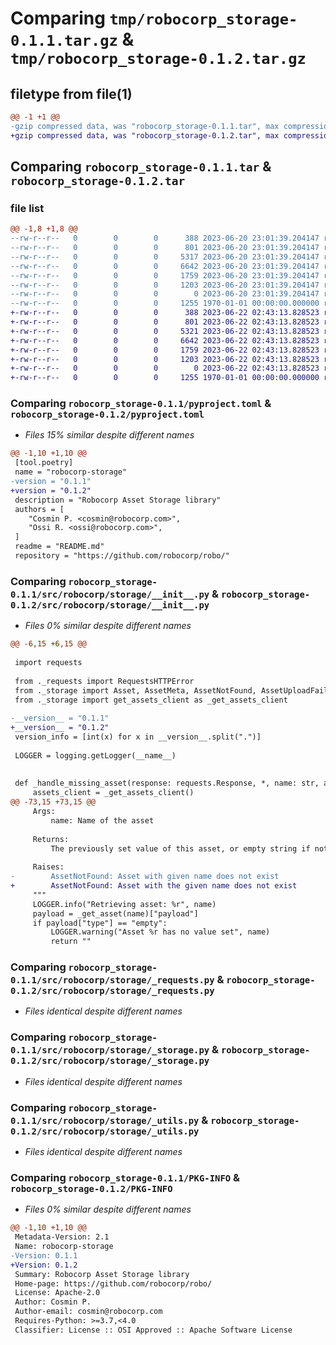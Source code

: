 # Comparing `tmp/robocorp_storage-0.1.1.tar.gz` & `tmp/robocorp_storage-0.1.2.tar.gz`

## filetype from file(1)

```diff
@@ -1 +1 @@
-gzip compressed data, was "robocorp_storage-0.1.1.tar", max compression
+gzip compressed data, was "robocorp_storage-0.1.2.tar", max compression
```

## Comparing `robocorp_storage-0.1.1.tar` & `robocorp_storage-0.1.2.tar`

### file list

```diff
@@ -1,8 +1,8 @@
--rw-r--r--   0        0        0      388 2023-06-20 23:01:39.204147 robocorp_storage-0.1.1/README.md
--rw-r--r--   0        0        0      801 2023-06-20 23:01:39.204147 robocorp_storage-0.1.1/pyproject.toml
--rw-r--r--   0        0        0     5317 2023-06-20 23:01:39.204147 robocorp_storage-0.1.1/src/robocorp/storage/__init__.py
--rw-r--r--   0        0        0     6642 2023-06-20 23:01:39.204147 robocorp_storage-0.1.1/src/robocorp/storage/_requests.py
--rw-r--r--   0        0        0     1759 2023-06-20 23:01:39.204147 robocorp_storage-0.1.1/src/robocorp/storage/_storage.py
--rw-r--r--   0        0        0     1203 2023-06-20 23:01:39.204147 robocorp_storage-0.1.1/src/robocorp/storage/_utils.py
--rw-r--r--   0        0        0        0 2023-06-20 23:01:39.204147 robocorp_storage-0.1.1/src/robocorp/storage/py.typed
--rw-r--r--   0        0        0     1255 1970-01-01 00:00:00.000000 robocorp_storage-0.1.1/PKG-INFO
+-rw-r--r--   0        0        0      388 2023-06-22 02:43:13.828523 robocorp_storage-0.1.2/README.md
+-rw-r--r--   0        0        0      801 2023-06-22 02:43:13.828523 robocorp_storage-0.1.2/pyproject.toml
+-rw-r--r--   0        0        0     5321 2023-06-22 02:43:13.828523 robocorp_storage-0.1.2/src/robocorp/storage/__init__.py
+-rw-r--r--   0        0        0     6642 2023-06-22 02:43:13.828523 robocorp_storage-0.1.2/src/robocorp/storage/_requests.py
+-rw-r--r--   0        0        0     1759 2023-06-22 02:43:13.828523 robocorp_storage-0.1.2/src/robocorp/storage/_storage.py
+-rw-r--r--   0        0        0     1203 2023-06-22 02:43:13.828523 robocorp_storage-0.1.2/src/robocorp/storage/_utils.py
+-rw-r--r--   0        0        0        0 2023-06-22 02:43:13.828523 robocorp_storage-0.1.2/src/robocorp/storage/py.typed
+-rw-r--r--   0        0        0     1255 1970-01-01 00:00:00.000000 robocorp_storage-0.1.2/PKG-INFO
```

### Comparing `robocorp_storage-0.1.1/pyproject.toml` & `robocorp_storage-0.1.2/pyproject.toml`

 * *Files 15% similar despite different names*

```diff
@@ -1,10 +1,10 @@
 [tool.poetry]
 name = "robocorp-storage"
-version = "0.1.1"
+version = "0.1.2"
 description = "Robocorp Asset Storage library"
 authors = [
 	"Cosmin P. <cosmin@robocorp.com>",
 	"Ossi R. <ossi@robocorp.com>",
 ]
 readme = "README.md"
 repository = "https://github.com/robocorp/robo/"
```

### Comparing `robocorp_storage-0.1.1/src/robocorp/storage/__init__.py` & `robocorp_storage-0.1.2/src/robocorp/storage/__init__.py`

 * *Files 0% similar despite different names*

```diff
@@ -6,15 +6,15 @@
 
 import requests
 
 from ._requests import RequestsHTTPError
 from ._storage import Asset, AssetMeta, AssetNotFound, AssetUploadFailed
 from ._storage import get_assets_client as _get_assets_client
 
-__version__ = "0.1.1"
+__version__ = "0.1.2"
 version_info = [int(x) for x in __version__.split(".")]
 
 LOGGER = logging.getLogger(__name__)
 
 
 def _handle_missing_asset(response: requests.Response, *, name: str, asset_id: str):
     assets_client = _get_assets_client()
@@ -73,15 +73,15 @@
     Args:
         name: Name of the asset
 
     Returns:
         The previously set value of this asset, or empty string if not set
 
     Raises:
-        AssetNotFound: Asset with given name does not exist
+        AssetNotFound: Asset with the given name does not exist
     """
     LOGGER.info("Retrieving asset: %r", name)
     payload = _get_asset(name)["payload"]
     if payload["type"] == "empty":
         LOGGER.warning("Asset %r has no value set", name)
         return ""
```

### Comparing `robocorp_storage-0.1.1/src/robocorp/storage/_requests.py` & `robocorp_storage-0.1.2/src/robocorp/storage/_requests.py`

 * *Files identical despite different names*

### Comparing `robocorp_storage-0.1.1/src/robocorp/storage/_storage.py` & `robocorp_storage-0.1.2/src/robocorp/storage/_storage.py`

 * *Files identical despite different names*

### Comparing `robocorp_storage-0.1.1/src/robocorp/storage/_utils.py` & `robocorp_storage-0.1.2/src/robocorp/storage/_utils.py`

 * *Files identical despite different names*

### Comparing `robocorp_storage-0.1.1/PKG-INFO` & `robocorp_storage-0.1.2/PKG-INFO`

 * *Files 0% similar despite different names*

```diff
@@ -1,10 +1,10 @@
 Metadata-Version: 2.1
 Name: robocorp-storage
-Version: 0.1.1
+Version: 0.1.2
 Summary: Robocorp Asset Storage library
 Home-page: https://github.com/robocorp/robo/
 License: Apache-2.0
 Author: Cosmin P.
 Author-email: cosmin@robocorp.com
 Requires-Python: >=3.7,<4.0
 Classifier: License :: OSI Approved :: Apache Software License
```

